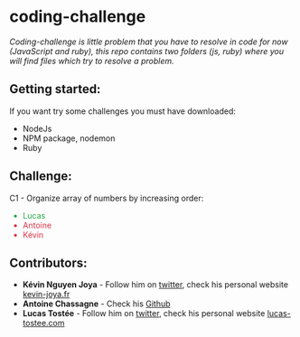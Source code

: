 # coding-challenge
*Coding-challenge is little problem that you have to resolve in code for now (JavaScript and ruby), this repo contains two folders (js, ruby) where you will find files which try to resolve a problem.*

## Getting started:
If you want try some challenges you must have downloaded:
* NodeJs
* NPM package, nodemon
* Ruby

## Challenge:
C1 - Organize array of numbers by increasing order:
<ul>
<li style="color:#28a745">Lucas</li></li>
<li style="color:#dc3545;">Antoine</li>
<li style="color:#dc3545;">Kévin</li>
</ul>


## Contributors:
* **Kévin Nguyen Joya** - Follow him on [twitter](https://twitter.com/kvinjya?lang=fr), check his personal website [kevin-joya.fr](http://kevin-joya.fr/)
* **Antoine Chassagne** - Check his [Github](https://github.com/antoinechassagne)
* **Lucas Tostée** - Follow him on [twitter](https://twitter.com/ltostee), check his personal website [lucas-tostee.com](https://www.lucas-tostee.com)